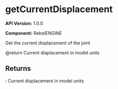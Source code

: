 # getCurrentDisplacement

**API Version:** 1.0.0

**Component:** RebelENGINE

Get the current displacement of the joint

@return Current displacement in model units

## Returns

: Current displacement in model units

